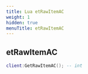 ```yaml
---
title: Lua etRawItemAC
weight: 1
hidden: true
menuTitle: etRawItemAC
---
```

## etRawItemAC
```lua
client:GetRawItemAC(); -- int
```
